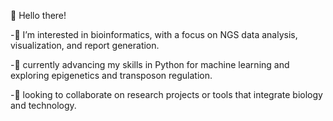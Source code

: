 👋 Hello there!

-👀 I’m interested in bioinformatics, with a focus on NGS data analysis, visualization, and report generation.

-🌱 currently advancing my skills in Python for machine learning and exploring epigenetics and transposon regulation.

-💞️ looking to collaborate on research projects or tools that integrate biology and technology.
<!---
Epsiba-23/Epsiba-23 is a ✨ special ✨ repository because its `README.md` (this file) appears on your GitHub profile.
You can click the Preview link to take a look at your changes.
--->
